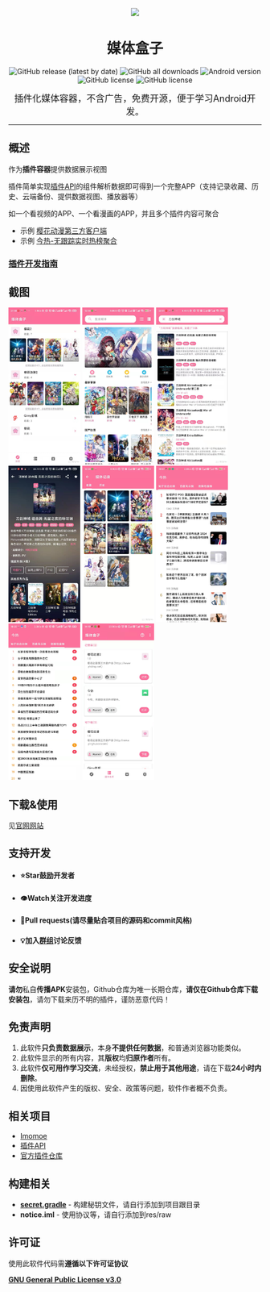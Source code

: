 <p align="center">
<img src="image/cover.png" width="150">
</p>
<div align="center">
    <h1>媒体盒子</h1>
    <p>
        <a href="https://github.com/RyensX/MediaBox/releases/latest" style="text-decoration:none">
            <img src="https://img.shields.io/github/v/release/RyensX/MediaBox?display_name=release" alt="GitHub release (latest by date)"/>
        </a>
        <a href="https://github.com/RyensX/MediaBox/releases/latest" style="text-decoration:none" >
            <img src="https://img.shields.io/github/downloads/RyensX/MediaBox/total" alt="GitHub all downloads"/>
        </a>
        <a href="https://img.shields.io/badge/Android-5.0%2B-brightgreen" style="text-decoration:none" >
            <img src="https://img.shields.io/badge/Android-5.0%2B-brightgreen" alt="Android version"/>
        </a>
        <a href="https://t.me/MediaBoxGithub" style="text-decoration:none" >
            <img src="https://img.shields.io/badge/Telegram-Group-blue.svg?logo=telegram"                             alt="GitHub license"/>
        </a>
        <a href="LICENSE" style="text-decoration:none" >
            <img src="https://img.shields.io/github/license/RyensX/MediaBox" alt="GitHub license"/>
        </a>
    </p>
</div>

<p align="center"><font size="4">插件化媒体容器，不含广告，免费开源，便于学习Android开发。</font></p>

---

## 概述

作为**插件容器**提供数据展示视图

插件简单实现[插件API](https://github.com/RyensX/MediaBoxPlugin)的组件解析数据即可得到一个完整APP（支持记录收藏、历史、云端备份、提供数据视图、播放器等）

如一个看视频的APP、一个看漫画的APP，并且多个插件内容可聚合

- 示例 [樱花动漫第三方客户端](https://github.com/RyensX/SakuraAnime2Plugin)
- 示例 [今热-无跟踪实时热榜聚合](https://github.com/RyensX/TodayHot)

### [**插件开发指南**](https://github.com/RyensX/MediaBox/wiki)

## 截图

<img src="doc/image/main.jpg"  width="143"> <img  src="doc/image/home.jpg" width="143"> <img  src="doc/image/search.jpg"  width="143"> <img  src="doc/image/detial.jpg"  width="143"> <img src="doc/image/data.jpg"  width="143">
<img src="doc/image/todayhot_zhihu.jpg"  width="143"> <img src="doc/image/todayhot_weibo.jpg"  width="143"> <img src="doc/image/plugin.jpg"  width="143">

## 下载&使用

见[官网网站](https://ryensx.github.io/MediaBoxPluginRepository/)

## 支持开发

* #### ⭐**Star**鼓励开发者
* #### 👁️Watch关注开发进度
* #### 📇Pull requests(**请尽量贴合项目的源码和commit风格**)
* #### 💡加入[群组](https://t.me/MediaBoxGithub)讨论反馈

## 安全说明

**请勿**私自**传播APK**安装包，Github仓库为唯一长期仓库，**请仅在Github仓库下载安装包**，请勿下载来历不明的插件，谨防恶意代码！

## 免责声明

1. 此软件**只负责数据展示**，本身**不提供任何数据**，和普通浏览器功能类似。
2. 此软件显示的所有内容，其**版权**均**归原作者**所有。
3. 此软件**仅可用作学习交流**，未经授权，**禁止用于其他用途**，请在下载**24小时内删除**。
4. 因使用此软件产生的版权、安全、政策等问题，软件作者概不负责。

## 相关项目

- [Imomoe](https://github.com/SkyD666/Imomoe)
- [插件API](https://github.com/RyensX/MediaBoxPlugin)
- [官方插件仓库](https://github.com/RyensX/MediaBoxPluginRepository)

## 构建相关

- [**secret.gradle**](doc/about_secret.gradle.md) - 构建秘钥文件，请自行添加到项目跟目录
- **notice.iml** - 使用协议等，请自行添加到res/raw

## 许可证

使用此软件代码需**遵循以下许可证协议**

[**GNU General Public License v3.0**](LICENSE)
